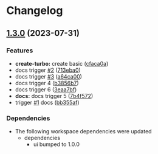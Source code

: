 # Changelog

## [1.3.0](https://github.com/alojzy231/release-please-playground/compare/docs-v1.2.1...docs-v1.3.0) (2023-07-31)


### Features

* **create-turbo:** create basic ([cfaca0a](https://github.com/alojzy231/release-please-playground/commit/cfaca0ad26282c074b34ed22a1558b6c0643a3cf))
* docs trigger [#2](https://github.com/alojzy231/release-please-playground/issues/2) ([713eba0](https://github.com/alojzy231/release-please-playground/commit/713eba0dd75b6f80433a0555d5955f86085bba90))
* docs trigger [#3](https://github.com/alojzy231/release-please-playground/issues/3) ([a64ca00](https://github.com/alojzy231/release-please-playground/commit/a64ca00e9dd61e8055096cf71953e9b2683769fb))
* docs trigger 4 ([b3856b7](https://github.com/alojzy231/release-please-playground/commit/b3856b726ef2c020918d8e3f928381e4bee05555))
* docs trigger 6 ([3eaa7bf](https://github.com/alojzy231/release-please-playground/commit/3eaa7bf610a10385c6908328fc36d2d83ce6826a))
* **docs:** docs trigger 5 ([7b4f572](https://github.com/alojzy231/release-please-playground/commit/7b4f572f81611cce0bb8588f51df8c90886acaf1))
* trigger [#1](https://github.com/alojzy231/release-please-playground/issues/1) docs ([bb355af](https://github.com/alojzy231/release-please-playground/commit/bb355afd93bf4d1c1c8dd48e95ac4499bebae472))


### Dependencies

* The following workspace dependencies were updated
  * dependencies
    * ui bumped to 1.0.0
